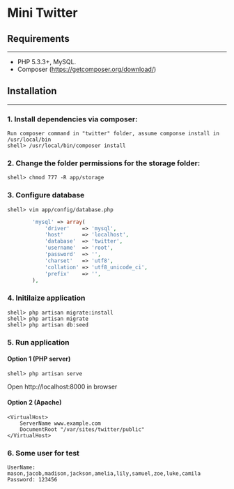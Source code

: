 # Mini Twitter

## Requirements
------------
- PHP 5.3.3+, MySQL.
- Composer (https://getcomposer.org/download/)

## Installation
------------
### 1. Install dependencies via composer:
    Run composer command in "twitter" folder, assume componse install in /usr/local/bin
    shell> /usr/local/bin/composer install

### 2. Change the folder permissions for the storage folder:
    shell> chmod 777 -R app/storage

### 3. Configure database
    shell> vim app/config/database.php

```php
		'mysql' => array(
			'driver'    => 'mysql',
			'host'      => 'localhost',
			'database'  => 'twitter',
			'username'  => 'root',
			'password'  => '',
			'charset'   => 'utf8',
			'collation' => 'utf8_unicode_ci',
			'prefix'    => '',
		),
```

### 4. Initilaize application
    shell> php artisan migrate:install
    shell> php artisan migrate
    shell> php artisan db:seed

### 5. Run application
#### Option 1 (PHP server)
    shell> php artisan serve
Open http://localhost:8000 in browser

#### Option 2 (Apache)
    <VirtualHost>
        ServerName www.example.com
        DocumentRoot "/var/sites/twitter/public"
    </VirtualHost>

### 6. Some user for test
    UserName: mason,jacob,madison,jackson,amelia,lily,samuel,zoe,luke,camila
    Password: 123456

